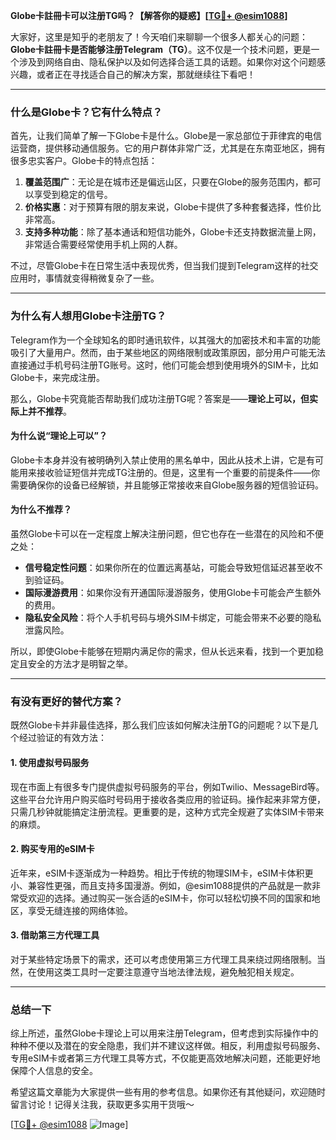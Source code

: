 **Globe卡註冊卡可以注册TG吗？【解答你的疑惑】[[TG💪+ @esim1088](https://t.me/s/esim1088)]**

大家好，这里是知乎的老朋友了！今天咱们来聊聊一个很多人都关心的问题：**Globe卡註冊卡是否能够注册Telegram（TG）**。这不仅是一个技术问题，更是一个涉及到网络自由、隐私保护以及如何选择合适工具的话题。如果你对这个问题感兴趣，或者正在寻找适合自己的解决方案，那就继续往下看吧！

---

### **什么是Globe卡？它有什么特点？**

首先，让我们简单了解一下Globe卡是什么。Globe是一家总部位于菲律宾的电信运营商，提供移动通信服务。它的用户群体非常广泛，尤其是在东南亚地区，拥有很多忠实客户。Globe卡的特点包括：

1. **覆盖范围广**：无论是在城市还是偏远山区，只要在Globe的服务范围内，都可以享受到稳定的信号。
2. **价格实惠**：对于预算有限的朋友来说，Globe卡提供了多种套餐选择，性价比非常高。
3. **支持多种功能**：除了基本通话和短信功能外，Globe卡还支持数据流量上网，非常适合需要经常使用手机上网的人群。

不过，尽管Globe卡在日常生活中表现优秀，但当我们提到Telegram这样的社交应用时，事情就变得稍微复杂了一些。

---

### **为什么有人想用Globe卡注册TG？**

Telegram作为一个全球知名的即时通讯软件，以其强大的加密技术和丰富的功能吸引了大量用户。然而，由于某些地区的网络限制或政策原因，部分用户可能无法直接通过手机号码注册TG账号。这时，他们可能会想到使用境外的SIM卡，比如Globe卡，来完成注册。

那么，Globe卡究竟能否帮助我们成功注册TG呢？答案是——**理论上可以，但实际上并不推荐**。

#### **为什么说“理论上可以”？**
Globe卡本身并没有被明确列入禁止使用的黑名单中，因此从技术上讲，它是有可能用来接收验证短信并完成TG注册的。但是，这里有一个重要的前提条件——你需要确保你的设备已经解锁，并且能够正常接收来自Globe服务器的短信验证码。

#### **为什么不推荐？**
虽然Globe卡可以在一定程度上解决注册问题，但它也存在一些潜在的风险和不便之处：
- **信号稳定性问题**：如果你所在的位置远离基站，可能会导致短信延迟甚至收不到验证码。
- **国际漫游费用**：如果你没有开通国际漫游服务，使用Globe卡可能会产生额外的费用。
- **隐私安全风险**：将个人手机号码与境外SIM卡绑定，可能会带来不必要的隐私泄露风险。

所以，即使Globe卡能够在短期内满足你的需求，但从长远来看，找到一个更加稳定且安全的方法才是明智之举。

---

### **有没有更好的替代方案？**

既然Globe卡并非最佳选择，那么我们应该如何解决注册TG的问题呢？以下是几个经过验证的有效方法：

#### **1. 使用虚拟号码服务**
现在市面上有很多专门提供虚拟号码服务的平台，例如Twilio、MessageBird等。这些平台允许用户购买临时号码用于接收各类应用的验证码。操作起来非常方便，只需几秒钟就能搞定注册流程。更重要的是，这种方式完全规避了实体SIM卡带来的麻烦。

#### **2. 购买专用的eSIM卡**
近年来，eSIM卡逐渐成为一种趋势。相比于传统的物理SIM卡，eSIM卡体积更小、兼容性更强，而且支持多国漫游。例如，@esim1088提供的产品就是一款非常受欢迎的选择。通过购买一张合适的eSIM卡，你可以轻松切换不同的国家和地区，享受无缝连接的网络体验。

#### **3. 借助第三方代理工具**
对于某些特定场景下的需求，还可以考虑使用第三方代理工具来绕过网络限制。当然，在使用这类工具时一定要注意遵守当地法律法规，避免触犯相关规定。

---

### **总结一下**

综上所述，虽然Globe卡理论上可以用来注册Telegram，但考虑到实际操作中的种种不便以及潜在的安全隐患，我们并不建议这样做。相反，利用虚拟号码服务、专用eSIM卡或者第三方代理工具等方式，不仅能更高效地解决问题，还能更好地保障个人信息的安全。

希望这篇文章能为大家提供一些有用的参考信息。如果你还有其他疑问，欢迎随时留言讨论！记得关注我，获取更多实用干货哦～

[[TG💪+ @esim1088](https://t.me/s/esim1088) ![Image](https://i.postimg.cc/4NQfJmqS/Snipaste-2025-05-13-00-14-12.png)]